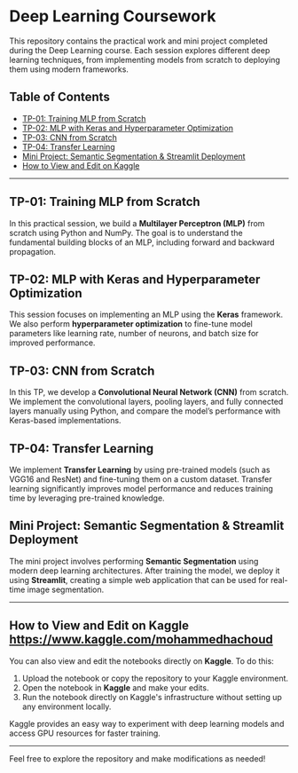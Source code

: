 # Deep Learning Coursework

This repository contains the practical work and mini project completed during the Deep Learning course. Each session explores different deep learning techniques, from implementing models from scratch to deploying them using modern frameworks.

## Table of Contents

- [TP-01: Training MLP from Scratch](#tp-01-training-mlp-from-scratch)
- [TP-02: MLP with Keras and Hyperparameter Optimization](#tp-02-mlp-with-keras-and-hyperparameter-optimization)
- [TP-03: CNN from Scratch](#tp-03-cnn-from-scratch)
- [TP-04: Transfer Learning](#tp-04-transfer-learning)
- [Mini Project: Semantic Segmentation & Streamlit Deployment](#mini-project-semantic-segmentation--streamlit-deployment)
- [How to View and Edit on Kaggle](#how-to-view-and-edit-on-kaggle)

---

## TP-01: Training MLP from Scratch
In this practical session, we build a **Multilayer Perceptron (MLP)** from scratch using Python and NumPy. The goal is to understand the fundamental building blocks of an MLP, including forward and backward propagation.

## TP-02: MLP with Keras and Hyperparameter Optimization
This session focuses on implementing an MLP using the **Keras** framework. We also perform **hyperparameter optimization** to fine-tune model parameters like learning rate, number of neurons, and batch size for improved performance.

## TP-03: CNN from Scratch
In this TP, we develop a **Convolutional Neural Network (CNN)** from scratch. We implement the convolutional layers, pooling layers, and fully connected layers manually using Python, and compare the model’s performance with Keras-based implementations.

## TP-04: Transfer Learning
We implement **Transfer Learning** by using pre-trained models (such as VGG16 and ResNet) and fine-tuning them on a custom dataset. Transfer learning significantly improves model performance and reduces training time by leveraging pre-trained knowledge.

## Mini Project: Semantic Segmentation & Streamlit Deployment
The mini project involves performing **Semantic Segmentation** using modern deep learning architectures. After training the model, we deploy it using **Streamlit**, creating a simple web application that can be used for real-time image segmentation.

---

## How to View and Edit on Kaggle https://www.kaggle.com/mohammedhachoud

You can also view and edit the notebooks directly on **Kaggle**. To do this:

1. Upload the notebook or copy the repository to your Kaggle environment.
2. Open the notebook in **Kaggle** and make your edits.
3. Run the notebook directly on Kaggle's infrastructure without setting up any environment locally.

Kaggle provides an easy way to experiment with deep learning models and access GPU resources for faster training.

---

Feel free to explore the repository and make modifications as needed!
